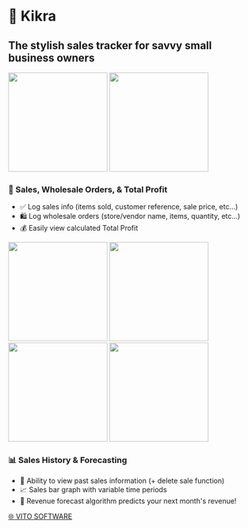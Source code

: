 

<div class="section">
  <h1>🚀 Kikra</h1>
  <h2>The stylish sales tracker for savvy small business owners</h2>

  <p float="left">
    <img src="https://user-images.githubusercontent.com/25287442/228870512-7853526f-3572-4440-8ba4-61fa1a1d892f.png" alt="" width="200"/>
    <img src="https://user-images.githubusercontent.com/25287442/228870592-67978c76-aae7-4599-94fa-e60cbdc10b32.png" alt="" width="200"/>
  </p>

  <h3>💼 Sales, Wholesale Orders, & Total Profit</h3>
  <ul>
    <li>✅ Log sales info (items sold, customer reference, sale price, etc...)</li>
    <li>🛍️ Log wholesale orders (store/vendor name, items, quantity, etc...)</li>
    <li>💰 Easily view calculated Total Profit</li>
  </ul>
  
  <p float="left">
    <img src="https://user-images.githubusercontent.com/25287442/228870375-92e69395-1b33-4b6b-95de-7be39f9ec479.png" alt="" width="200"/>
    <img src="https://user-images.githubusercontent.com/25287442/228874064-ab6d0672-dcfe-4712-acfc-20e6cda5fefe.png" alt="" width="200"/>
    <img src="https://user-images.githubusercontent.com/25287442/228874172-d5036125-8c54-4542-a481-ed3f95f996fc.png" alt="" width="200"/>
    <img src="https://user-images.githubusercontent.com/25287442/228874140-2487d378-76c5-415d-a5e1-925a4b74f53b.png" alt="" width="200"/>
  </p>

  <h3>📊 Sales History & Forecasting</h3>
  <ul>
    <li>📜 Ability to view past sales information (+ delete sale function)</li>
    <li>📈 Sales bar graph with variable time periods</li>
    <li>🧠 Revenue forecast algorithm predicts your next month's revenue!</li>
  </ul>

  <p><a href="https://raviheyne.com">🌐 VITO SOFTWARE</a></p>
</div>

